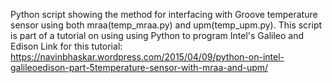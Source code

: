 Python script showing the method for interfacing with Groove temperature
sensor using both mraa(temp_mraa.py) and upm(temp_upm.py).
This script is part of a tutorial on using using Python to program
Intel's Galileo and Edison
Link for this tutorial:
https://navinbhaskar.wordpress.com/2015/04/09/python-on-intel-galileoedison-part-5temperature-sensor-with-mraa-and-upm/
